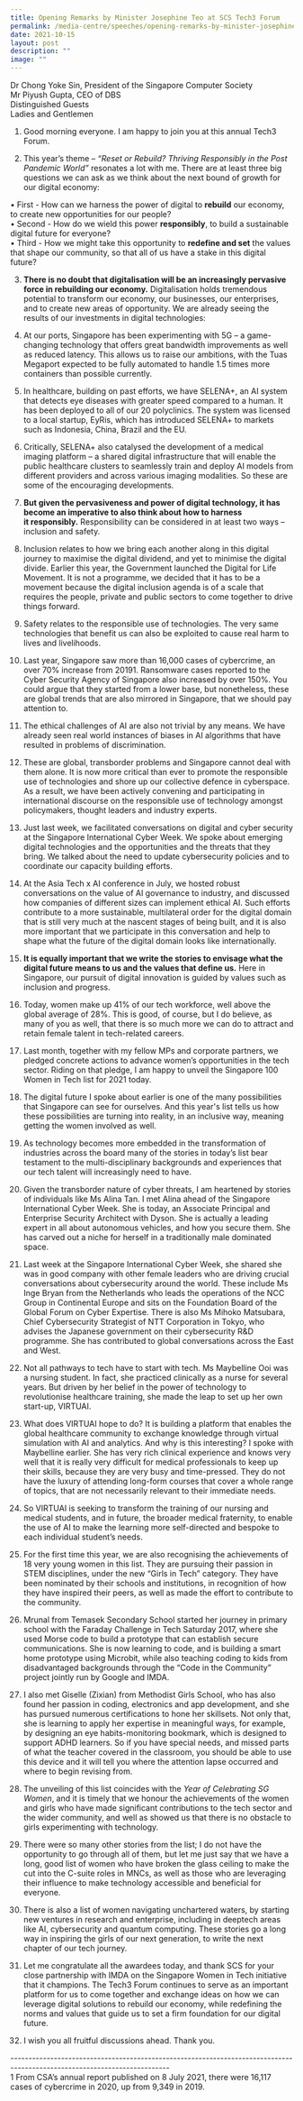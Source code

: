 ```yaml
---
title: Opening Remarks by Minister Josephine Teo at SCS Tech3 Forum
permalink: /media-centre/speeches/opening-remarks-by-minister-josephine-teo-at-scs-tech3-forum/
date: 2021-10-15
layout: post
description: ""
image: ""
---
```

Dr Chong Yoke Sin, President of the Singapore Computer Society  
Mr Piyush Gupta, CEO of DBS  
Distinguished Guests  
Ladies and Gentlemen  
  
1. Good morning everyone. I am happy to join you at this annual Tech3 Forum.  
  
2. This year’s theme – _“Reset or Rebuild? Thriving Responsibly in the Post Pandemic World”_ resonates a lot with me. There are at least three big questions we can ask as we think about the next bound of growth for our digital economy:  
  
• First - How can we harness the power of digital to **rebuild** our economy, to create new opportunities for our people?  
• Second - How do we wield this power **responsibly**, to build a sustainable digital future for everyone?  
• Third - How we might take this opportunity to **redefine and set** the values that shape our community, so that all of us have a stake in this digital future?  
  
3. **There is no doubt that digitalisation will be an increasingly pervasive force in rebuilding our economy.** Digitalisation holds tremendous potential to transform our economy, our businesses, our enterprises, and to create new areas of opportunity. We are already seeing the results of our investments in digital technologies:  
  
4. At our ports, Singapore has been experimenting with 5G – a game-changing technology that offers great bandwidth improvements as well as reduced latency. This allows us to raise our ambitions, with the Tuas Megaport expected to be fully automated to handle 1.5 times more containers than possible currently.  
  
5. In healthcare, building on past efforts, we have SELENA+, an AI system that detects eye diseases with greater speed compared to a human. It has been deployed to all of our 20 polyclinics. The system was licensed to a local startup, EyRis, which has introduced SELENA+ to markets such as Indonesia, China, Brazil and the EU.   
  
6. Critically, SELENA+ also catalysed the development of a medical imaging platform – a shared digital infrastructure that will enable the public healthcare clusters to seamlessly train and deploy AI models from different providers and across various imaging modalities. So these are some of the encouraging developments.  
  
7. **But given the pervasiveness and power of digital technology, it has become an imperative to also think about how to harness it responsibly.** Responsibility can be considered in at least two ways – inclusion and safety.  
  
8. Inclusion relates to how we bring each another along in this digital journey to maximise the digital dividend, and yet to minimise the digital divide. Earlier this year, the Government launched the Digital for Life Movement. It is not a programme, we decided that it has to be a movement because the digital inclusion agenda is of a scale that requires the people, private and public sectors to come together to drive things forward.   
  
9. Safety relates to the responsible use of technologies. The very same technologies that benefit us can also be exploited to cause real harm to lives and livelihoods.   
  
10. Last year, Singapore saw more than 16,000 cases of cybercrime, an over 70% increase from 20191. Ransomware cases reported to the Cyber Security Agency of Singapore also increased by over 150%. You could argue that they started from a lower base, but nonetheless, these are global trends that are also mirrored in Singapore, that we should pay attention to.  
  
11. The ethical challenges of AI are also not trivial by any means. We have already seen real world instances of biases in AI algorithms that have resulted in problems of discrimination.   
  
12. These are global, transborder problems and Singapore cannot deal with them alone. It is now more critical than ever to promote the responsible use of technologies and shore up our collective defence in cyberspace. As a result, we have been actively convening and participating in international discourse on the responsible use of technology amongst policymakers, thought leaders and industry experts.  
  
13. Just last week, we facilitated conversations on digital and cyber security at the Singapore International Cyber Week. We spoke about emerging digital technologies and the opportunities and the threats that they bring. We talked about the need to update cybersecurity policies and to coordinate our capacity building efforts.  
  
14. At the Asia Tech x AI conference in July, we hosted robust conversations on the value of AI governance to industry, and discussed how companies of different sizes can implement ethical AI. Such efforts contribute to a more sustainable, multilateral order for the digital domain that is still very much at the nascent stages of being built, and it is also more important that we participate in this conversation and help to shape what the future of the digital domain looks like internationally.  
  
15. **It is equally important that we write the stories to envisage what the digital future means to us and the values that define us.** Here in Singapore, our pursuit of digital innovation is guided by values such as inclusion and progress.   
  
16. Today, women make up 41% of our tech workforce, well above the global average of 28%. This is good, of course, but I do believe, as many of you as well, that there is so much more we can do to attract and retain female talent in tech-related careers.  
  
17. Last month, together with my fellow MPs and corporate partners, we pledged concrete actions to advance women’s opportunities in the tech sector. Riding on that pledge, I am happy to unveil the Singapore 100 Women in Tech list for 2021 today.   
  
18. The digital future I spoke about earlier is one of the many possibilities that Singapore can see for ourselves. And this year's list tells us how these possibilities are turning into reality, in an inclusive way, meaning getting the women involved as well.   
  
19. As technology becomes more embedded in the transformation of industries across the board many of the stories in today’s list bear testament to the multi-disciplinary backgrounds and experiences that our tech talent will increasingly need to have.  
  
20. Given the transborder nature of cyber threats, I am heartened by stories of individuals like Ms Alina Tan. I met Alina ahead of the Singapore International Cyber Week. She is today, an Associate Principal and Enterprise Security Architect with Dyson. She is actually a leading expert in all about autonomous vehicles, and how you secure them. She has carved out a niche for herself in a traditionally male dominated space.   
  
21. Last week at the Singapore International Cyber Week, she shared she was in good company with other female leaders who are driving crucial conversations about cybersecurity around the world. These include Ms Inge Bryan from the Netherlands who leads the operations of the NCC Group in Continental Europe and sits on the Foundation Board of the Global Forum on Cyber Expertise. There is also Ms Mihoko Matsubara, Chief Cybersecurity Strategist of NTT Corporation in Tokyo, who advises the Japanese government on their cybersecurity R&D programme. She has contributed to global conversations across the East and West.   
  
22. Not all pathways to tech have to start with tech. Ms Maybelline Ooi was a nursing student. In fact, she practiced clinically as a nurse for several years. But driven by her belief in the power of technology to revolutionise healthcare training, she made the leap to set up her own start-up, VIRTUAI.   
  
23. What does VIRTUAI hope to do? It is building a platform that enables the global healthcare community to exchange knowledge through virtual simulation with AI and analytics. And why is this interesting? I spoke with Maybelline earlier. She has very rich clinical experience and knows very well that it is really very difficult for medical professionals to keep up their skills, because they are very busy and time-pressed. They do not have the luxury of attending long-form courses that cover a whole range of topics, that are not necessarily relevant to their immediate needs.   
  
24. So VIRTUAI is seeking to transform the training of our nursing and medical students, and in future, the broader medical fraternity, to enable the use of AI to make the learning more self-directed and bespoke to each individual student’s needs.   
  
25. For the first time this year, we are also recognising the achievements of 18 very young women in this list. They are pursuing their passion in STEM disciplines, under the new “Girls in Tech” category. They have been nominated by their schools and institutions, in recognition of how they have inspired their peers, as well as made the effort to contribute to the community.   
  
26. Mrunal from Temasek Secondary School started her journey in primary school with the Faraday Challenge in Tech Saturday 2017, where she used Morse code to build a prototype that can establish secure communications. She is now learning to code, and is building a smart home prototype using Microbit, while also teaching coding to kids from disadvantaged backgrounds through the “Code in the Community” project jointly run by Google and IMDA.  
  
27. I also met Giselle (Zixian) from Methodist Girls School, who has also found her passion in coding, electronics and app development, and she has pursued numerous certifications to hone her skillsets. Not only that, she is learning to apply her expertise in meaningful ways, for example, by designing an eye habits-monitoring bookmark, which is designed to support ADHD learners. So if you have special needs, and missed parts of what the teacher covered in the classroom, you should be able to use this device and it will tell you where the attention lapse occurred and where to begin revising from.   
  
28. The unveiling of this list coincides with the _Year of Celebrating SG Women_, and it is timely that we honour the achievements of the women and girls who have made significant contributions to the tech sector and the wider community, and well as showed us that there is no obstacle to girls experimenting with technology.   
  
29. There were so many other stories from the list; I do not have the opportunity to go through all of them, but let me just say that we have a long, good list of women who have broken the glass ceiling to make the cut into the C-suite roles in MNCs, as well as those who are leveraging their influence to make technology accessible and beneficial for everyone.   
  
30. There is also a list of women navigating unchartered waters, by starting new ventures in research and enterprise, including in deeptech areas like AI, cybersecurity and quantum computing. These stories go a long way in inspiring the girls of our next generation, to write the next chapter of our tech journey.  
  
31. Let me congratulate all the awardees today, and thank SCS for your close partnership with IMDA on the Singapore Women in Tech initiative that it champions. The Tech3 Forum continues to serve as an important platform for us to come together and exchange ideas on how we can leverage digital solutions to rebuild our economy, while redefining the norms and values that guide us to set a firm foundation for our digital future.   
  
32. I wish you all fruitful discussions ahead. Thank you.  

\--------------------------------------------------------------------------------------------------------------------------  
1 From CSA’s annual report published on 8 July 2021, there were 16,117 cases of cybercrime in 2020, up from 9,349 in 2019.